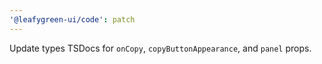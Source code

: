 ```yaml
---
'@leafygreen-ui/code': patch
---
```


Update types TSDocs for `onCopy`, `copyButtonAppearance`, and `panel` props.
